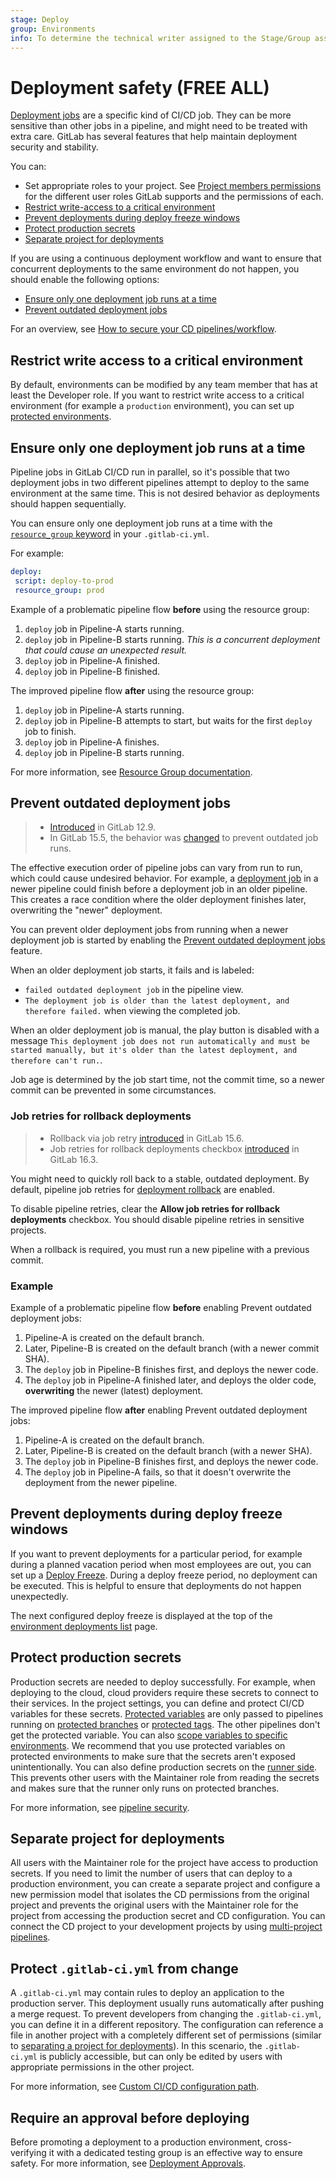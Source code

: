 ```yaml
---
stage: Deploy
group: Environments
info: To determine the technical writer assigned to the Stage/Group associated with this page, see https://handbook.gitlab.com/handbook/product/ux/technical-writing/#assignments
---
```


# Deployment safety **(FREE ALL)**

[Deployment jobs](../jobs/index.md#deployment-jobs) are a specific kind of CI/CD
job. They can be more sensitive than other jobs in a pipeline,
and might need to be treated with extra care. GitLab has several features
that help maintain deployment security and stability.

You can:

- Set appropriate roles to your project. See [Project members permissions](../../user/permissions.md#project-members-permissions)
  for the different user roles GitLab supports and the permissions of each.
- [Restrict write-access to a critical environment](#restrict-write-access-to-a-critical-environment)
- [Prevent deployments during deploy freeze windows](#prevent-deployments-during-deploy-freeze-windows)
- [Protect production secrets](#protect-production-secrets)
- [Separate project for deployments](#separate-project-for-deployments)

If you are using a continuous deployment workflow and want to ensure that concurrent deployments to the same environment do not happen, you should enable the following options:

- [Ensure only one deployment job runs at a time](#ensure-only-one-deployment-job-runs-at-a-time)
- [Prevent outdated deployment jobs](#prevent-outdated-deployment-jobs)

<i class="fa fa-youtube-play youtube" aria-hidden="true"></i>
For an overview, see [How to secure your CD pipelines/workflow](https://www.youtube.com/watch?v=Mq3C1KveDc0).

## Restrict write access to a critical environment

By default, environments can be modified by any team member that has at least the
Developer role.
If you want to restrict write access to a critical environment (for example a `production` environment),
you can set up [protected environments](protected_environments.md).

## Ensure only one deployment job runs at a time

Pipeline jobs in GitLab CI/CD run in parallel, so it's possible that two deployment
jobs in two different pipelines attempt to deploy to the same environment at the same
time. This is not desired behavior as deployments should happen sequentially.

You can ensure only one deployment job runs at a time with the [`resource_group` keyword](../yaml/index.md#resource_group) in your `.gitlab-ci.yml`.

For example:

```yaml
deploy:
 script: deploy-to-prod
 resource_group: prod
```

Example of a problematic pipeline flow **before** using the resource group:

1. `deploy` job in Pipeline-A starts running.
1. `deploy` job in Pipeline-B starts running. *This is a concurrent deployment that could cause an unexpected result.*
1. `deploy` job in Pipeline-A finished.
1. `deploy` job in Pipeline-B finished.

The improved pipeline flow **after** using the resource group:

1. `deploy` job in Pipeline-A starts running.
1. `deploy` job in Pipeline-B attempts to start, but waits for the first `deploy` job to finish.
1. `deploy` job in Pipeline-A finishes.
1. `deploy` job in Pipeline-B starts running.

For more information, see [Resource Group documentation](../resource_groups/index.md).

## Prevent outdated deployment jobs

> - [Introduced](https://gitlab.com/gitlab-org/gitlab/-/issues/25276) in GitLab 12.9.
> - In GitLab 15.5, the behavior was [changed](https://gitlab.com/gitlab-org/gitlab/-/issues/363328) to prevent outdated job runs.

The effective execution order of pipeline jobs can vary from run to run, which
could cause undesired behavior. For example, a [deployment job](../jobs/index.md#deployment-jobs)
in a newer pipeline could finish before a deployment job in an older pipeline.
This creates a race condition where the older deployment finishes later,
overwriting the "newer" deployment.

You can prevent older deployment jobs from running when a newer deployment
job is started by enabling the [Prevent outdated deployment jobs](../pipelines/settings.md#prevent-outdated-deployment-jobs) feature.

When an older deployment job starts, it fails and is labeled:

- `failed outdated deployment job` in the pipeline view.
- `The deployment job is older than the latest deployment, and therefore failed.`
  when viewing the completed job.

When an older deployment job is manual, the play button is disabled with a message
`This deployment job does not run automatically and must be started manually, but it's older than the latest deployment, and therefore can't run.`.

Job age is determined by the job start time, not the commit time, so a newer commit
can be prevented in some circumstances.

### Job retries for rollback deployments

> - Rollback via job retry [introduced](https://gitlab.com/gitlab-org/gitlab/-/issues/378359) in GitLab 15.6.
> - Job retries for rollback deployments checkbox [introduced](https://gitlab.com/gitlab-org/gitlab/-/issues/410427) in GitLab 16.3.

You might need to quickly roll back to a stable, outdated deployment.
By default, pipeline job retries for [deployment rollback](index.md#environment-rollback) are enabled.

To disable pipeline retries, clear the **Allow job retries for rollback deployments** checkbox. You should disable pipeline retries in sensitive projects.

When a rollback is required, you must run a new pipeline with a previous commit.

### Example

Example of a problematic pipeline flow **before** enabling Prevent outdated deployment jobs:

1. Pipeline-A is created on the default branch.
1. Later, Pipeline-B is created on the default branch (with a newer commit SHA).
1. The `deploy` job in Pipeline-B finishes first, and deploys the newer code.
1. The `deploy` job in Pipeline-A finished later, and deploys the older code, **overwriting** the newer (latest) deployment.

The improved pipeline flow **after** enabling Prevent outdated deployment jobs:

1. Pipeline-A is created on the default branch.
1. Later, Pipeline-B is created on the default branch (with a newer SHA).
1. The `deploy` job in Pipeline-B finishes first, and deploys the newer code.
1. The `deploy` job in Pipeline-A fails, so that it doesn't overwrite the deployment from the newer pipeline.

## Prevent deployments during deploy freeze windows

If you want to prevent deployments for a particular period, for example during a planned
vacation period when most employees are out, you can set up a [Deploy Freeze](../../user/project/releases/index.md#prevent-unintentional-releases-by-setting-a-deploy-freeze).
During a deploy freeze period, no deployment can be executed. This is helpful to
ensure that deployments do not happen unexpectedly.

The next configured deploy freeze is displayed at the top of the
[environment deployments list](index.md#view-environments-and-deployments)
page.

## Protect production secrets

Production secrets are needed to deploy successfully. For example, when deploying to the cloud,
cloud providers require these secrets to connect to their services. In the project settings, you can
define and protect CI/CD variables for these secrets. [Protected variables](../variables/index.md#protect-a-cicd-variable)
are only passed to pipelines running on [protected branches](../../user/project/protected_branches.md)
or [protected tags](../../user/project/protected_tags.md).
The other pipelines don't get the protected variable. You can also
[scope variables to specific environments](../variables/where_variables_can_be_used.md#variables-with-an-environment-scope).
We recommend that you use protected variables on protected environments to make sure that the
secrets aren't exposed unintentionally. You can also define production secrets on the
[runner side](../runners/configure_runners.md#prevent-runners-from-revealing-sensitive-information).
This prevents other users with the Maintainer role from reading the secrets and makes sure
that the runner only runs on protected branches.

For more information, see [pipeline security](../pipelines/index.md#pipeline-security-on-protected-branches).

## Separate project for deployments

All users with the Maintainer role for the project have access to production secrets. If you need to limit the number of users
that can deploy to a production environment, you can create a separate project and configure a new
permission model that isolates the CD permissions from the original project and prevents the
original users with the Maintainer role for the project from accessing the production secret and CD configuration. You can
connect the CD project to your development projects by using [multi-project pipelines](../pipelines/downstream_pipelines.md#multi-project-pipelines).

## Protect `.gitlab-ci.yml` from change

A `.gitlab-ci.yml` may contain rules to deploy an application to the production server. This
deployment usually runs automatically after pushing a merge request. To prevent developers from
changing the `.gitlab-ci.yml`, you can define it in a different repository. The configuration can
reference a file in another project with a completely different set of permissions (similar to
[separating a project for deployments](#separate-project-for-deployments)).
In this scenario, the `.gitlab-ci.yml` is publicly accessible, but can only be edited by users with
appropriate permissions in the other project.

For more information, see [Custom CI/CD configuration path](../pipelines/settings.md#specify-a-custom-cicd-configuration-file).

## Require an approval before deploying

Before promoting a deployment to a production environment, cross-verifying it with a dedicated testing group is an effective way to ensure safety. For more information, see [Deployment Approvals](deployment_approvals.md).
